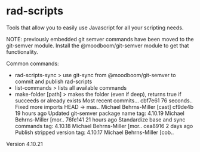 # rad-scripts
Tools that allow you to easily use Javascript for all your scripting needs.

NOTE: previously embedded git semver commands have been moved to the git-semver module.
Install the @moodboom/git-semver module to get that functionality.

Common commands:

* rad-scripts-sync           > use git-sync from @moodboom/git-semver to commit and publish rad-scripts
* list-commands              > lists all available commands
* make-folder                [path] > makes the folder (even if deep), returns true if succeeds or already exists
Most recent commits...
cbf7e61 76 seconds.. Fixed more imports                                                                                                                                                                          HEAD -> mas.. Michael Behrns-Miller [cast]
cf9de4b 19 hours ago Updated git-semver package name                                                                                                                                                              tag: 4.10.19 Michael Behrns-Miller [mor..
76fe141 21 hours ago Standardize base and sync commands                                                                                                                                                           tag: 4.10.18 Michael Behrns-Miller [mor..
cea8916   2 days ago Publish stripped version                                                                                                                                                                     tag: 4.10.17 Michael Behrns-Miller [cob..

Version 4.10.21
